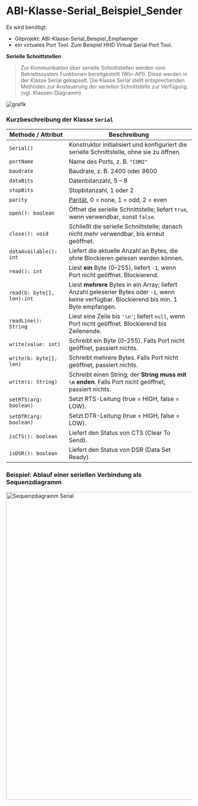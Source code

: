 # ABI-Klasse-Serial_Beispiel_Sender

Es wird benötigt:<br> 
- Gitprojekt: ABI-Klasse-Serial_Beispiel_Empfaenger<br>
- ein virtueles Port Tool. Zum Beispiel HHD Virtual Serial Port Tool.<br>

**Serielle Schnittstellen**
> Zur Kommunikation über serielle Schnittstellen werden vom
> Betriebssystem Funktionen bereitgestellt (Win-API). Diese werden in
> der Klasse Serial gekapselt. Die Klasse Serial stellt entsprechenden
> Methoden zur Ansteuerung der seriellen Schnittstelle zur Verfügung.
> (vgl. Klassen-Diagramm)

![grafik](https://user-images.githubusercontent.com/78038701/221399201-10c8095e-9b97-4f6f-94dc-dc90f0707711.png)

### Kurzbeschreibung der Klasse `Serial`

| Methode / Attribut        | Beschreibung |
|---------------------------|--------------|
| `Serial()`                | Konstruktor initialisiert und konfiguriert die serielle Schnittstelle, ohne sie zu öffnen. |
| `portName`                | Name des Ports, z. B. `"COM2"` |
| `baudrate`                | Baudrate, z. B. 2400 oder 9600 |
| `dataBits`                | Datenbitanzahl, 5 – 8 |
| `stopBits`                | Stopbitanzahl, 1 oder 2 |
| `parity`                  | [Parität](https://de.wikipedia.org/wiki/Parit%C3%A4tsbit), 0 = none, 1 = odd, 2 = even |
| `open(): boolean`         | Öffnet die serielle Schnittstelle; liefert `true`, wenn verwendbar, sonst `false`. |
| `close(): void`           | Schließt die serielle Schnittstelle; danach nicht mehr verwendbar, bis erneut geöffnet. |
| `dataAvailable(): int`    | Liefert die aktuelle Anzahl an Bytes, die ohne Blockieren gelesen werden können. |
| `read(): int`             | Liest **ein** Byte (0–255), liefert `-1`, wenn Port nicht geöffnet. Blockierend. |
| `read(b: byte[], len):int`| Liest **mehrere** Bytes in ein Array; liefert Anzahl gelesener Bytes oder `-1`, wenn keine verfügbar. Blockierend bis min. 1 Byte empfangen. |
| `readLine(): String`      | Liest eine Zeile bis `'\n'`; liefert `null`, wenn Port nicht geöffnet. Blockierend bis Zeilenende. |
| `write(value: int)`       | Schreibt ein Byte (0–255). Falls Port nicht geöffnet, passiert nichts. |
| `write(b: byte[], len)`   | Schreibt mehrere Bytes. Falls Port nicht geöffnet, passiert nichts. |
| `write(s: String)`        | Schreibt einen String; der **String muss mit `\n` enden**. Falls Port nicht geöffnet, passiert nichts. |
| `setRTS(arg: boolean)`    | Setzt RTS-Leitung (true = HIGH, false = LOW). |
| `setDTR(arg: boolean)`    | Setzt DTR-Leitung (true = HIGH, false = LOW). |
| `isCTS(): boolean`        | Liefert den Status von CTS (Clear To Send). |
| `isDSR(): boolean`        | Liefert den Status von DSR (Data Set Ready). |

### Beispiel: Ablauf einer seriellen Verbindung als Sequenzdiagramm
<img width="1007" height="835" alt="Sequenzdiagramm Serial" src="https://github.com/user-attachments/assets/6cda5654-36ff-4604-809e-1b62fb25ef64" />



